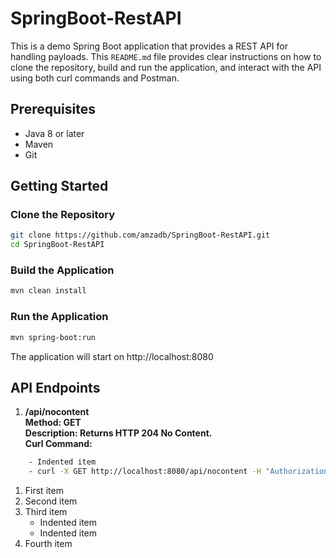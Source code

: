 # SpringBoot-RestAPI

This is a demo Spring Boot application that provides a REST API for handling payloads.
This `README.md` file provides clear instructions on how to clone the repository, build and run the application, and interact with the API using both curl commands and Postman.

## Prerequisites

- Java 8 or later
- Maven
- Git

## Getting Started

### Clone the Repository

```sh
git clone https://github.com/amzadb/SpringBoot-RestAPI.git
cd SpringBoot-RestAPI
```

### Build the Application
```sh
mvn clean install
```

### Run the Application
```sh
mvn spring-boot:run
```

The application will start on http://localhost:8080

## API Endpoints
1. **/api/nocontent <br> Method: GET <br> Description: Returns HTTP 204 No Content. <br> Curl Command:** <br>
```sh
    - Indented item
    - curl -X GET http://localhost:8080/api/nocontent -H "Authorization: Bearer valid-token"
```
1. First item
2. Second item
3. Third item
    - Indented item
    - Indented item
4. Fourth item
